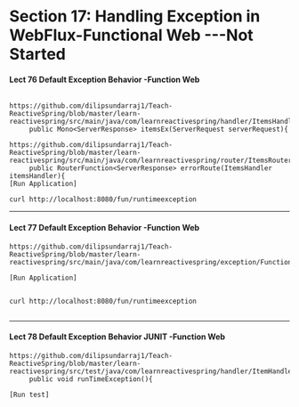 # Section 17: Handling Exception in WebFlux-Functional Web  ---Not Started 

#### Lect 76 Default Exception Behavior -Function Web

```

https://github.com/dilipsundarraj1/Teach-ReactiveSpring/blob/master/learn-reactivespring/src/main/java/com/learnreactivespring/handler/ItemsHandler.java
     public Mono<ServerResponse> itemsEx(ServerRequest serverRequest){

https://github.com/dilipsundarraj1/Teach-ReactiveSpring/blob/master/learn-reactivespring/src/main/java/com/learnreactivespring/router/ItemsRouter.java
     public RouterFunction<ServerResponse> errorRoute(ItemsHandler itemsHandler){
[Run Application]     
  
curl http://localhost:8080/fun/runtimeexception

```

---------------------
#### Lect 77 Default Exception Behavior -Function Web

```
https://github.com/dilipsundarraj1/Teach-ReactiveSpring/blob/master/learn-reactivespring/src/main/java/com/learnreactivespring/exception/FunctionalErrorWebExceptionHandler.java

[Run Application]   


curl http://localhost:8080/fun/runtimeexception


```

---------------------
#### Lect 78 Default Exception Behavior JUNIT -Function Web

```
https://github.com/dilipsundarraj1/Teach-ReactiveSpring/blob/master/learn-reactivespring/src/test/java/com/learnreactivespring/handler/ItemHandlerTest.java
     public void runTimeException(){

[Run test]